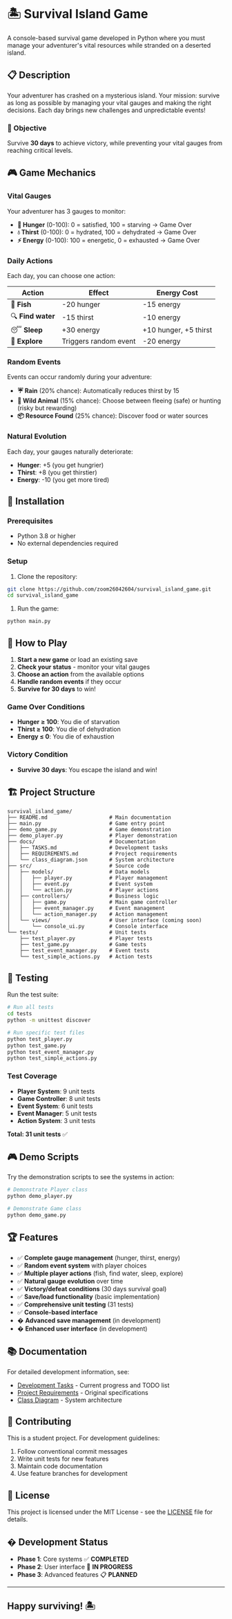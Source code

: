 # 🏝️ Survival Island Game

A console-based survival game developed in Python where you must manage your adventurer's vital resources while stranded on a deserted island.

## 📋 Description

Your adventurer has crashed on a mysterious island. Your mission: survive as long as possible by managing your vital gauges and making the right decisions. Each day brings new challenges and unpredictable events!

### 🎯 Objective

Survive **30 days** to achieve victory, while preventing your vital gauges from reaching critical levels.

## 🎮 Game Mechanics

### Vital Gauges

Your adventurer has 3 gauges to monitor:

- **🍖 Hunger** (0-100): 0 = satisfied, 100 = starving → Game Over
- **💧 Thirst** (0-100): 0 = hydrated, 100 = dehydrated → Game Over
- **⚡ Energy** (0-100): 100 = energetic, 0 = exhausted → Game Over

### Daily Actions

Each day, you can choose one action:

| Action | Effect | Energy Cost |
|--------|--------|-------------|
| 🎣 **Fish** | -20 hunger | -15 energy |
| 🔍 **Find water** | -15 thirst | -10 energy |
| 😴 **Sleep** | +30 energy | +10 hunger, +5 thirst |
| 🧭 **Explore** | Triggers random event | -20 energy |

### Random Events

Events can occur randomly during your adventure:

- **☔ Rain** (20% chance): Automatically reduces thirst by 15
- **🐺 Wild Animal** (15% chance): Choose between fleeing (safe) or hunting (risky but rewarding)
- **📦 Resource Found** (25% chance): Discover food or water sources

### Natural Evolution

Each day, your gauges naturally deteriorate:

- **Hunger**: +5 (you get hungrier)
- **Thirst**: +8 (you get thirstier)
- **Energy**: -10 (you get more tired)

## 🚀 Installation

### Prerequisites

- Python 3.8 or higher
- No external dependencies required

### Setup

1. Clone the repository:

```bash
git clone https://github.com/zoom26042604/survival_island_game.git
cd survival_island_game
```

1. Run the game:

```bash
python main.py
```

## 🎯 How to Play

1. **Start a new game** or load an existing save
2. **Check your status** - monitor your vital gauges
3. **Choose an action** from the available options
4. **Handle random events** if they occur
5. **Survive for 30 days** to win!

### Game Over Conditions

- **Hunger ≥ 100**: You die of starvation
- **Thirst ≥ 100**: You die of dehydration
- **Energy ≤ 0**: You die of exhaustion

### Victory Condition

- **Survive 30 days**: You escape the island and win!

## 🏗️ Project Structure

```text
survival_island_game/
├── README.md                    # Main documentation
├── main.py                      # Game entry point
├── demo_game.py                 # Game demonstration
├── demo_player.py               # Player demonstration
├── docs/                        # Documentation
│   ├── TASKS.md                 # Development tasks
│   ├── REQUIREMENTS.md          # Project requirements
│   └── class_diagram.json       # System architecture
├── src/                         # Source code
│   ├── models/                  # Data models
│   │   ├── player.py            # Player management
│   │   ├── event.py             # Event system
│   │   └── action.py            # Player actions
│   ├── controllers/             # Business logic
│   │   ├── game.py              # Main game controller
│   │   ├── event_manager.py     # Event management
│   │   └── action_manager.py    # Action management
│   └── views/                   # User interface (coming soon)
│       └── console_ui.py        # Console interface
└── tests/                       # Unit tests
    ├── test_player.py           # Player tests
    ├── test_game.py             # Game tests
    ├── test_event_manager.py    # Event tests
    └── test_simple_actions.py   # Action tests
```

## 🧪 Testing

Run the test suite:

```bash
# Run all tests
cd tests
python -m unittest discover

# Run specific test files
python test_player.py
python test_game.py
python test_event_manager.py
python test_simple_actions.py
```

### Test Coverage

- **Player System**: 9 unit tests
- **Game Controller**: 8 unit tests
- **Event System**: 6 unit tests
- **Event Manager**: 5 unit tests
- **Action System**: 3 unit tests

**Total: 31 unit tests** ✅

## 🎮 Demo Scripts

Try the demonstration scripts to see the systems in action:

```bash
# Demonstrate Player class
python demo_player.py

# Demonstrate Game class
python demo_game.py
```

## 🏆 Features

- ✅ **Complete gauge management** (hunger, thirst, energy)
- ✅ **Random event system** with player choices
- ✅ **Multiple player actions** (fish, find water, sleep, explore)
- ✅ **Natural gauge evolution** over time
- ✅ **Victory/defeat conditions** (30 days survival goal)
- ✅ **Save/load functionality** (basic implementation)
- ✅ **Comprehensive unit testing** (31 tests)
- ✅ **Console-based interface**
- � **Advanced save management** (in development)
- � **Enhanced user interface** (in development)

## 📚 Documentation

For detailed development information, see:

- [Development Tasks](docs/TASKS.md) - Current progress and TODO list
- [Project Requirements](docs/REQUIREMENTS.md) - Original specifications
- [Class Diagram](docs/class_diagram.json) - System architecture

## 🤝 Contributing

This is a student project. For development guidelines:

1. Follow conventional commit messages
2. Write unit tests for new features
3. Maintain code documentation
4. Use feature branches for development

## 📄 License

This project is licensed under the MIT License - see the [LICENSE](LICENSE) file for details.

## � Development Status

- **Phase 1**: Core systems ✅ **COMPLETED**
- **Phase 2**: User interface 🚧 **IN PROGRESS**
- **Phase 3**: Advanced features 📋 **PLANNED**

---

## Happy surviving! 🏝️
